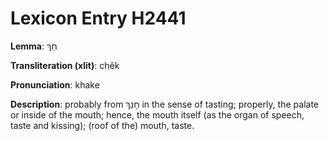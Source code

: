 # Lexicon Entry H2441

**Lemma**: חֵךְ

**Transliteration (xlit)**: chêk

**Pronunciation**: khake

**Description**:
probably from חָנַךְ in the sense of tasting; properly, the palate or inside of the mouth; hence, the mouth itself (as the organ of speech, taste and kissing); (roof of the) mouth, taste.
